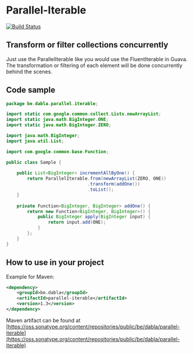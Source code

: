 # Parallel-Iterable
[![Build Status](https://travis-ci.org/dabla/parallel-iterable.svg?branch=master)](https://travis-ci.org/dabla/parallel-iterable)

## Transform or filter collections concurrently
Just use the ParallelIterable like you would use the FluentIterable in Guava.
The transformation or filtering of each element will be done concurrently behind the scenes.

## Code sample
```java
package be.dabla.parallel.iterable;

import static com.google.common.collect.Lists.newArrayList;
import static java.math.BigInteger.ONE;
import static java.math.BigInteger.ZERO;

import java.math.BigInteger;
import java.util.List;

import com.google.common.base.Function;

public class Sample {
    
    public List<BigInteger> incrementAllByOne() {
        return ParallelIterable.from(newArrayList(ZERO, ONE))
                        	   .transform(addOne())
                        	   .toList();
    }
    
    private Function<BigInteger, BigInteger> addOne() {
        return new Function<BigInteger, BigInteger>() {
            public BigInteger apply(BigInteger input) {
                return input.add(ONE);
            }
        };
    }
}
```

## How to use in your project

Example for Maven:
```xml
<dependency>
    <groupId>be.dabla</groupId>
    <artifactId>parallel-iterable</artifactId>
    <version>1.3</version>
</dependency>
```
Maven artifact can be found at [https://oss.sonatype.org/content/repositories/public/be/dabla/parallel-iterable](https://oss.sonatype.org/content/repositories/public/be/dabla/parallel-iterable)